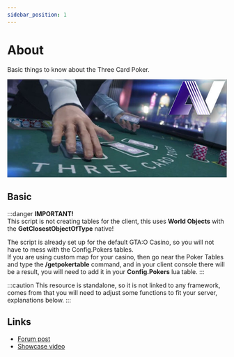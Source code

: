 ```yaml
---
sidebar_position: 1
---
```


# About

Basic things to know about the Three Card Poker.

![](3rd_main.jpeg)

## Basic
:::danger
**IMPORTANT!**<br/>
This script is not creating tables for the client, this uses **World Objects** with the **GetClosestObjectOfType** native!

The script is already set up for the default GTA:O Casino, so you will not have to mess with the Config.Pokers tables.<br/>
If you are using custom map for your casino, then go near the Poker Tables and type the **/getpokertable** command, and in your client console there will be a result, you will need to add it in your **Config.Pokers** lua table.
:::

:::caution
This resource is standalone, so it is not linked to any framework, comes from that you will need to adjust some functions to fit your server, explanations below.
:::

## Links
- [Forum post](https://forum.cfx.re/t/standalone-or-esx-paid-aquiver-three-card-poker/3378769)
- [Showcase video](https://www.youtube.com/watch?v=W-QeUNg8Ew8&t)
